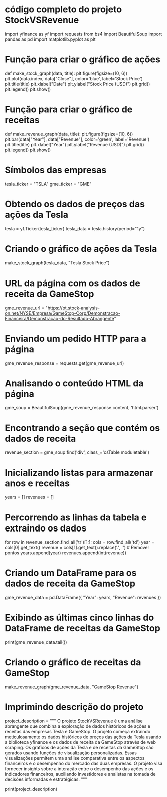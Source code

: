 # código completo do projeto StockVSRevenue

import yfinance as yf
import requests
from bs4 import BeautifulSoup
import pandas as pd
import matplotlib.pyplot as plt

# Função para criar o gráfico de ações
def make_stock_graph(data, title):
    plt.figure(figsize=(10, 6))
    plt.plot(data.index, data["Close"], color='blue', label='Stock Price')
    plt.title(title)
    plt.xlabel("Date")
    plt.ylabel("Stock Price (USD)")
    plt.grid()
    plt.legend()
    plt.show()

# Função para criar o gráfico de receitas
def make_revenue_graph(data, title):
    plt.figure(figsize=(10, 6))
    plt.bar(data["Year"], data["Revenue"], color='green', label='Revenue')
    plt.title(title)
    plt.xlabel("Year")
    plt.ylabel("Revenue (USD)")
    plt.grid()
    plt.legend()
    plt.show()

# Símbolos das empresas
tesla_ticker = "TSLA"
gme_ticker = "GME"

# Obtendo os dados de preços das ações da Tesla
tesla = yf.Ticker(tesla_ticker)
tesla_data = tesla.history(period="1y")

# Criando o gráfico de ações da Tesla
make_stock_graph(tesla_data, "Tesla Stock Price")

# URL da página com os dados de receita da GameStop
gme_revenue_url = "https://pt.stock-analysis-on.net/NYSE/Empresa/GameStop-Corp/Demonstracao-Financeira/Demonstracao-do-Resultado-Abrangente"

# Enviando um pedido HTTP para a página
gme_revenue_response = requests.get(gme_revenue_url)

# Analisando o conteúdo HTML da página
gme_soup = BeautifulSoup(gme_revenue_response.content, 'html.parser')

# Encontrando a seção que contém os dados de receita
revenue_section = gme_soup.find('div', class_='csTable moduletable')

# Inicializando listas para armazenar anos e receitas
years = []
revenues = []

# Percorrendo as linhas da tabela e extraindo os dados
for row in revenue_section.find_all('tr')[1:]:
    cols = row.find_all('td')
    year = cols[0].get_text()
    revenue = cols[1].get_text().replace('.', '')  # Remover pontos
    years.append(year)
    revenues.append(int(revenue))

# Criando um DataFrame para os dados de receita da GameStop
gme_revenue_data = pd.DataFrame({
    "Year": years,
    "Revenue": revenues
})

# Exibindo as últimas cinco linhas do DataFrame de receitas da GameStop
print(gme_revenue_data.tail())

# Criando o gráfico de receitas da GameStop
make_revenue_graph(gme_revenue_data, "GameStop Revenue")

# Imprimindo descrição do projeto
project_description = """
O projeto StockVSRevenue é uma análise abrangente que combina a exploração de dados históricos de ações e receitas das empresas Tesla e GameStop. O projeto começa extraindo meticulosamente os dados históricos de preços das ações da Tesla usando a biblioteca yfinance e os dados de receita da GameStop através de web scraping.
Os gráficos de ações da Tesla e de receitas da GameStop são gerados usando funções de visualização personalizadas. Essas visualizações permitem uma análise comparativa entre os aspectos financeiros e o desempenho do mercado das duas empresas. O projeto visa fornecer insights sobre a interação entre o desempenho das ações e os indicadores financeiros, auxiliando investidores e analistas na tomada de decisões informadas e estratégicas.
"""

print(project_description)
